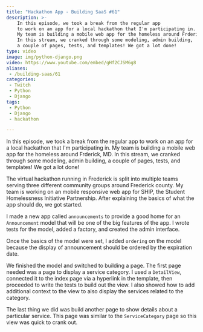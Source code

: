 ```yaml
---
title: "Hackathon App - Building SaaS #61"
description: >-
    In this episode, we took a break from the regular app
    to work on an app for a local hackathon that I'm participating in.
    My team is building a mobile web app for the homeless around Frderick, MD.
    In this stream, we cranked through some modeling, admin building,
    a couple of pages, tests, and templates! We got a lot done!
type: video
image: img/python-django.png
video: https://www.youtube.com/embed/gHf2CJSM6g8
aliases:
 - /building-saas/61
categories:
 - Twitch
 - Python
 - Django
tags:
 - Python
 - Django
 - hackathon

---
```


In this episode, we took a break from the regular app
to work on an app for a local hackathon that I'm participating in.
My team is building a mobile web app for the homeless around Frderick, MD.
In this stream, we cranked through some modeling, admin building,
a couple of pages, tests, and templates! We got a lot done!

The virtual hackathon running in Frederick
is split into multiple teams
serving three different community groups
around Frederick county.
My team is working on an mobile responsive web app
for SHIP,
the Student Homelessness Initiative Partnership.
After explaining the basics
of what the app should do,
we got started.

I made a new app called `announcements`
to provide a good home
for an `Announcement` model
that will be one of the big features
of the app.
I wrote tests for the model,
added a factory,
and created the admin interface.

Once the basics of the model were set,
I added `ordering` on the model
because the display of announcement should be ordered
by the expiration date.

We finished the model
and switched to building a page.
The first page needed was a page
to display a service category.
I used a `DetailView`,
connected it to the index page
via a hyperlink
in the template,
then proceeded to write the tests
to build out the view.
I also showed how to add additional context
to the view
to also display the services
related to the category.

The last thing we did was build another page
to show details
about a particular service.
This page was similar to the `ServiceCategory` page
so this view was quick to crank out.

